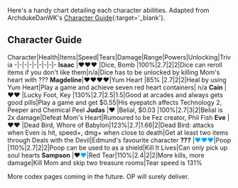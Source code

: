 Here's a handy chart detailing each character abilities. Adapted from ArchdukeDanWK's [Character Guide](//www.reddit.com/r/bindingofisaac/comments/16ugc3/i_had_a_go_at_making_a_quick_reference_sheet/){:target='_blank'}.
<!--more-->

Character Guide
---------------

Character|Health|Items|Speed|Tears|Damage|Range|Powers|Unlocking|Trivia
-|-|-|-|-|-|-|-|-
**Isaac**    |&hearts;&hearts;&hearts;        |Dice, Bomb                 |100%|2.7|2|2|Dice can reroll items if you don't like them|n/a|Dice has to be unlocked by killing Mom's heart with ???
**Magdeline**|&hearts;&hearts;&hearts;&hearts;|Yum Heart                  |85% |2.7|2|2|Heal by using Yum Heart|Play a game and achieve seven red heart containers| n/a
**Cain**     |&hearts;&hearts;                |Lucky Foot, Key            |130%|2.7|2.5|1.5|Good at arcades and always gets good pills|Play a game and get $0.55|His eyepatch affects Technology 2, Peeper and Chemical Peel
**Judas**    |&hearts;                        |Belial, $0.03              |100%|2.7|3|2|Belial is 2x damage|Defeat Mom's Heart|Rumoured to be Fez creator, Phil Fish
**Eve**      |&hearts;&hearts;                |Dead Bird, Whore of Babylon|123%|2.7|1.66|2|Dead Bird: attacks when Even is hit, speed+, dmg+ when close to death|Get at least two items through Deals with the Devil|Edmund's favourite character
**???**      |<span style='color: #0af' markdown='1'>&hearts;&hearts;&hearts;</span>|Poop                       |110%|2.7|2|2|Poop can be used to as a shield|Kill It Lives|Can only pick up soul hearts
**Sampson**  |&hearts;<span style='color: #0af' markdown='1'>&hearts;</span>|Red Tear|110%|2.4|2|2|More kills, more damage|Kill Mom and skip two treasure rooms|Tear speed is 131%

More codex pages coming in the future. OP will surely deliver.
